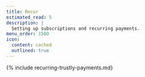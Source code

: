 ```yaml
---
title: Recur
estimated_read: 5
description: |
  Setting up subscriptions and recurring payments.
menu_order: 1500
icon:
  content: cached
  outlined: true
---
```


{% include recurring-trustly-payments.md}
